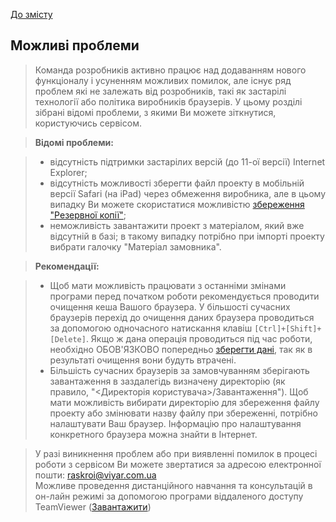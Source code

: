 [До змісту](/service/doc/?cid=dsp)
## Можливі проблеми

>Команда розробників активно працює над додаванням нового функціоналу і усуненням можливих помилок, але існує ряд проблем які не залежать від розробників, такі як застарілі технології або політика виробників браузерів. У цьому розділі зібрані відомі проблеми, з якими Ви можете зіткнутися, користуючись сервісом.

>__Відомі проблеми:__

>- відсутність підтримки застарілих версій (до 11-ої версії) Internet Explorer;
>- відсутність можливості зберегти файл проекту в мобільній версії Safari (на iPad) через обмеження виробника, але в цьому випадку Ви можете скористатися можливістю [збереження "Резервної копії"](/service/doc/?cid=dsp&s=import-export#project-saving);
>- неможливість завантажити проект з матеріалом, який вже відсутній в базі; в такому випадку потрібно при імпорті проекту вибрати галочку "Матеріал замовника".

>__Рекомендації:__

> - Щоб мати можливість працювати з останніми змінами програми перед початком роботи рекомендується проводити очищення кеша Вашого браузера.
> У більшості сучасних браузерів перехід до очищення даних браузера проводиться за допомогою одночасного натискання клавіш `[Ctrl]+[Shift]+[Delete]`.
> Якщо ж дана операція проводиться під час роботи, необхідно ОБОВ'ЯЗКОВО попередньо [зберегти дані](/service/doc/?cid=dsp&s=import-export), так як в результаті очищення вони будуть втрачені.
> - Більшість сучасних браузерів за замовчуванням зберігають завантаження в заздалегідь визначену директорію (як правило, "&lt;Директорія користувача&gt;/Завантаження").
> Щоб мати можливість вибирати директорію для збереження файлу проекту або змінювати назву файлу при збереженні, потрібно налаштувати Ваш браузер.
> Інформацію про налаштування конкретного браузера можна знайти в Інтернет.


>У разі виникнення проблем або при виявленні помилок в процесі роботи з сервісом Ви можете звертатися за адресою електронної пошти: [raskroi@viyar.com.ua](mailto:raskroi@viyar.com.ua)<br>
>Можливе проведення дистанційного навчання та консультацій в он-лайн режимі за допомогою програми віддаленого доступу TeamViewer (<a href="https://download.teamviewer.com/download/TeamViewerQS.exe">Завантажити</a>)